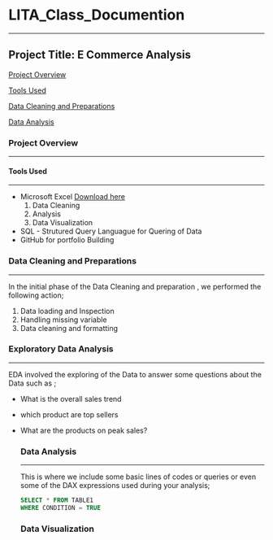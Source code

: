 # LITA_Class_Documention
---

## Project Title: E Commerce Analysis 

[Project Overview](#project-overview)

[Tools Used](#tools-used)

[Data Cleaning and Preparations](#data-cleaning-and-preparations)

[Data Analysis](#data-analysis)


### Project Overview
---

#### Tools Used
---

- Microsoft Excel [Download here](https://www.microsoft.com)
  1. Data Cleaning
  2. Analysis
  3. Data Visualization 
- SQL - Strutured Query Languague for Quering of Data
- GitHub for portfolio Building



### Data Cleaning and Preparations
---

In the initial phase of the Data Cleaning and preparation , we performed the following action;
1. Data loading and Inspection
2. Handling missing variable 
3. Data cleaning and formatting 


### Exploratory Data Analysis
---
EDA involved the exploring of the Data to answer some questions about the Data such as ;

- What is the overall sales trend
- which product are top sellers
- What are the products on peak sales?

  ### Data Analysis
  ---
  This is where we include some basic lines of codes or queries or even some of the DAX expressions used during your analysis;

  ```SQL
  SELECT * FROM TABLE1
  WHERE CONDITION = TRUE
  ```

  ### Data Visualization
  
